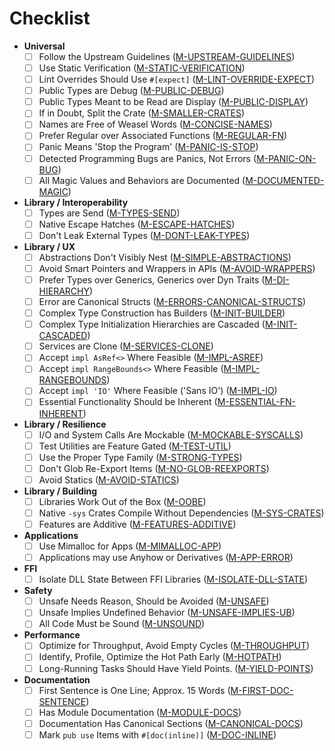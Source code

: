 ﻿<!-- Copyright (c) Microsoft Corporation. Licensed under the MIT license. -->

# Checklist

- **Universal**
  - [ ] Follow the Upstream Guidelines ([M-UPSTREAM-GUIDELINES])
  - [ ] Use Static Verification ([M-STATIC-VERIFICATION])
  - [ ] Lint Overrides Should Use `#[expect]` ([M-LINT-OVERRIDE-EXPECT])
  - [ ] Public Types are Debug ([M-PUBLIC-DEBUG])
  - [ ] Public Types Meant to be Read are Display ([M-PUBLIC-DISPLAY])
  - [ ] If in Doubt, Split the Crate ([M-SMALLER-CRATES])
  - [ ] Names are Free of Weasel Words ([M-CONCISE-NAMES])
  - [ ] Prefer Regular over Associated Functions ([M-REGULAR-FN])
  - [ ] Panic Means 'Stop the Program' ([M-PANIC-IS-STOP])
  - [ ] Detected Programming Bugs are Panics, Not Errors ([M-PANIC-ON-BUG])
  - [ ] All Magic Values and Behaviors are Documented ([M-DOCUMENTED-MAGIC])
- **Library / Interoperability**
  - [ ] Types are Send ([M-TYPES-SEND])
  - [ ] Native Escape Hatches ([M-ESCAPE-HATCHES])
  - [ ] Don't Leak External Types ([M-DONT-LEAK-TYPES])
- **Library / UX**
  - [ ] Abstractions Don't Visibly Nest ([M-SIMPLE-ABSTRACTIONS])
  - [ ] Avoid Smart Pointers and Wrappers in APIs ([M-AVOID-WRAPPERS])
  - [ ] Prefer Types over Generics, Generics over Dyn Traits ([M-DI-HIERARCHY])
  - [ ] Error are Canonical Structs ([M-ERRORS-CANONICAL-STRUCTS])
  - [ ] Complex Type Construction has Builders ([M-INIT-BUILDER])
  - [ ] Complex Type Initialization Hierarchies are Cascaded ([M-INIT-CASCADED])
  - [ ] Services are Clone ([M-SERVICES-CLONE])
  - [ ] Accept `impl AsRef<>` Where Feasible ([M-IMPL-ASREF])
  - [ ] Accept `impl RangeBounds<>` Where Feasible ([M-IMPL-RANGEBOUNDS])
  - [ ] Accept `impl 'IO'` Where Feasible ('Sans IO') ([M-IMPL-IO])
  - [ ] Essential Functionality Should be Inherent ([M-ESSENTIAL-FN-INHERENT])
- **Library / Resilience**
  - [ ] I/O and System Calls Are Mockable ([M-MOCKABLE-SYSCALLS])
  - [ ] Test Utilities are Feature Gated ([M-TEST-UTIL])
  - [ ] Use the Proper Type Family ([M-STRONG-TYPES])
  - [ ] Don't Glob Re-Export Items ([M-NO-GLOB-REEXPORTS])
  - [ ] Avoid Statics ([M-AVOID-STATICS])
- **Library / Building**
  - [ ] Libraries Work Out of the Box ([M-OOBE])
  - [ ] Native `-sys` Crates Compile Without Dependencies ([M-SYS-CRATES])
  - [ ] Features are Additive  ([M-FEATURES-ADDITIVE])
- **Applications**
  - [ ] Use Mimalloc for Apps ([M-MIMALLOC-APP])
  - [ ] Applications may use Anyhow or Derivatives ([M-APP-ERROR])
- **FFI**
  - [ ] Isolate DLL State Between FFI Libraries ([M-ISOLATE-DLL-STATE])
- **Safety**
  - [ ] Unsafe Needs Reason, Should be Avoided ([M-UNSAFE])
  - [ ] Unsafe Implies Undefined Behavior ([M-UNSAFE-IMPLIES-UB])
  - [ ] All Code Must be Sound ([M-UNSOUND])
- **Performance**
  - [ ] Optimize for Throughput, Avoid Empty Cycles ([M-THROUGHPUT])
  - [ ] Identify, Profile, Optimize the Hot Path Early ([M-HOTPATH])
  - [ ] Long-Running Tasks Should Have Yield Points. ([M-YIELD-POINTS])
- **Documentation**
  - [ ] First Sentence is One Line; Approx. 15 Words ([M-FIRST-DOC-SENTENCE])
  - [ ] Has Module Documentation ([M-MODULE-DOCS])
  - [ ] Documentation Has Canonical Sections ([M-CANONICAL-DOCS])
  - [ ] Mark `pub use` Items with `#[doc(inline)]` ([M-DOC-INLINE])

<!-- Universal  -->
[M-UPSTREAM-GUIDELINES]: ../universal/#M-UPSTREAM-GUIDELINES
[M-STATIC-VERIFICATION]: ../universal/#M-STATIC-VERIFICATION
[M-LINT-OVERRIDE-EXPECT]: ../universal/#M-LINT-OVERRIDE-EXPECT
[M-PUBLIC-DEBUG]: ../universal/#M-PUBLIC-DEBUG
[M-PUBLIC-DISPLAY]: ../universal/#M-PUBLIC-DISPLAY
[M-SMALLER-CRATES]: ../universal/#M-SMALLER-CRATES
[M-CONCISE-NAMES]: ../universal/#M-CONCISE-NAMES
[M-REGULAR-FN]: ../universal/#M-REGULAR-FN
[M-PANIC-IS-STOP]: ../universal/#M-PANIC-IS-STOP
[M-PANIC-ON-BUG]: ../universal/#M-PANIC-ON-BUG
[M-DOCUMENTED-MAGIC]: ../universal/#M-DOCUMENTED-MAGIC

<!-- Libs -->
[M-TYPES-SEND]: ../libs/interop/#M-TYPES-SEND
[M-DONT-LEAK-TYPES]: ../libs/interop/#M-DONT-LEAK-TYPES
[M-ESCAPE-HATCHES]: ../libs/interop/#M-ESCAPE-HATCHES
[M-STRONG-TYPES]: ../libs/resilience/#M-STRONG-TYPES
[M-NO-GLOB-REEXPORTS]: ../libs/resilience/#M-NO-GLOB-REEXPORTS
[M-ESSENTIAL-FN-INHERENT]: ../libs/ux/#M-ESSENTIAL-FN-INHERENT
[M-MOCKABLE-SYSCALLS]: ../libs/resilience/#M-MOCKABLE-SYSCALLS
[M-SIMPLE-ABSTRACTIONS]: ../libs/ux/#M-SIMPLE-ABSTRACTIONS
[M-AVOID-WRAPPERS]: ../libs/ux/#M-AVOID-WRAPPERS
[M-DI-HIERARCHY]: ../libs/ux/#M-DI-HIERARCHY
[M-ERRORS-CANONICAL-STRUCTS]: ../libs/ux/#M-ERRORS-CANONICAL-STRUCTS
[M-INIT-BUILDER]: ../libs/ux/#M-INIT-BUILDER
[M-INIT-CASCADED]: ../libs/ux/#M-INIT-CASCADED
[M-SERVICES-CLONE]: ../libs/ux/#M-SERVICES-CLONE
[M-IMPL-ASREF]: ../libs/ux/#M-IMPL-ASREF
[M-IMPL-RANGEBOUNDS]: ../libs/ux/#M-IMPL-RANGEBOUNDS
[M-IMPL-IO]: ../libs/ux/#M-IMPL-IO
[M-TEST-UTIL]: ../libs/resilience/#M-TEST-UTIL
[M-AVOID-STATICS]: ../libs/resilience/#M-AVOID-STATICS
[M-OOBE]: ../libs/building/#M-OOBE
[M-SYS-CRATES]: ../libs/resilience/#M-SYS-CRATES
[M-FEATURES-ADDITIVE]: ../libs/building/#M-FEATURES-ADDITIVE

<!-- Apps -->
[M-APP-ERROR]: ../apps/#M-APP-ERROR
[M-MIMALLOC-APP]: ../apps/#M-MIMALLOC-APP

<!-- FFI -->
[M-ISOLATE-DLL-STATE]: ../ffi/#M-ISOLATE-DLL-STATE

<!-- Safety -->
[M-UNSAFE]: ../safety/#M-UNSAFE
[M-UNSAFE-IMPLIES-UB]: ../safety/#M-UNSAFE-IMPLIES-UB
[M-UNSOUND]: ../safety/#M-UNSOUND

<!-- Performance -->
[M-HOTPATH]: ../performance/#M-HOTPATH
[M-THROUGHPUT]: ../performance/#M-THROUGHPUT
[M-YIELD-POINTS]: ../performance/#M-YIELD-POINTS

<!-- Docs -->
[M-FIRST-DOC-SENTENCE]: ../docs/#M-FIRST-DOC-SENTENCE
[M-MODULE-DOCS]: ../docs/#M-MODULE-DOCS
[M-CANONICAL-DOCS]: ../docs/#M-CANONICAL-DOCS
[M-DOC-INLINE]: ../docs/#M-DOC-INLINE
